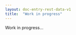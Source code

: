```yaml
---
layout: doc-entry-rest-data-v1
title:  "Work in progress"
---
```


Work in progress...

<!---
    TODO Add content
-->
